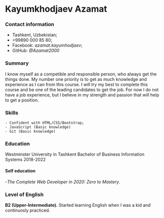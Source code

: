 

# Kayumkhodjaev Azamat

### **Contact information** 
   
   - Tashkent, Uzbekistan;
   - +99890 000 85 80;
   - Facebook: _azamat.kayumhodjaev_;
   - GitHub: _@Azamat2000_

### **Summary**

 I know myself as a competible and responsible person, who always get the things done. My number one priority is to get as much knowledge and experience as I can from this course. I will try my best to complete this course and be one of the leading candidates to get the job. For now I do not have a job experience, but I believe in my strength and passion that will help to get a position.

### **Skills**

    - Confident with HTML/CSS/Bootstrap;
	- JavaScript (Basic knowledge)
	- Git (Basic knowledge)



### **Education**

Westminster University in Tashkent
Bachelor of Business Information Systems
2018-2022
 
 #### **Self education**
 -_The Complete Web Developer in 2020: Zero to Mastery_.




### **Level of English**

 **B2 (Upper-Intermediate).**
 Started learning English when I was a kid and continuosly practiced.